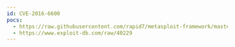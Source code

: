 ```yaml
---
id: CVE-2016-6600
pocs:
  - https://raw.githubusercontent.com/rapid7/metasploit-framework/master/modules/exploits/multi/http/webnms_file_upload.rb
  - https://www.exploit-db.com/raw/40229
---
```

